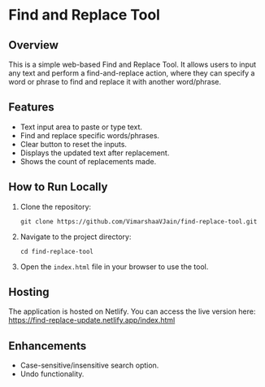 # Find and Replace Tool

## Overview
This is a simple web-based Find and Replace Tool. It allows users to input any text and perform a find-and-replace action, where they can specify a word or phrase to find and replace it with another word/phrase.

## Features
- Text input area to paste or type text.
- Find and replace specific words/phrases.
- Clear button to reset the inputs.
- Displays the updated text after replacement.
- Shows the count of replacements made.

## How to Run Locally
1. Clone the repository:
    ```
    git clone https://github.com/VimarshaaVJain/find-replace-tool.git
    ```
2. Navigate to the project directory:
    ```
    cd find-replace-tool
    ```
3. Open the `index.html` file in your browser to use the tool.

## Hosting
The application is hosted on Netlify. You can access the live version here:
https://find-replace-update.netlify.app/index.html

## Enhancements
- Case-sensitive/insensitive search option.
- Undo functionality.
